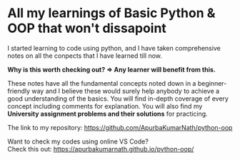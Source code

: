 # All my learnings of Basic Python & OOP that won't dissapoint

I started learning to code using python, and I have taken comprehensive notes on all the conpects that I have learned till now.

**Why is this worth checking out? => Any learner will benefit from this.**

These notes have all the fundamental concepts noted down in a beginner-friendly way and I believe these would surely help anybody to achieve a good understanding of the basics. 
You will find in-depth coverage of every concept including comments for explanation.
You will also find my **University assignment problems and their solutions** for practicing.

The link to my repository: https://github.com/ApurbaKumarNath/python-oop

Want to check my codes using online VS Code?\
Check this out: https://apurbakumarnath.github.io/python-oop/

